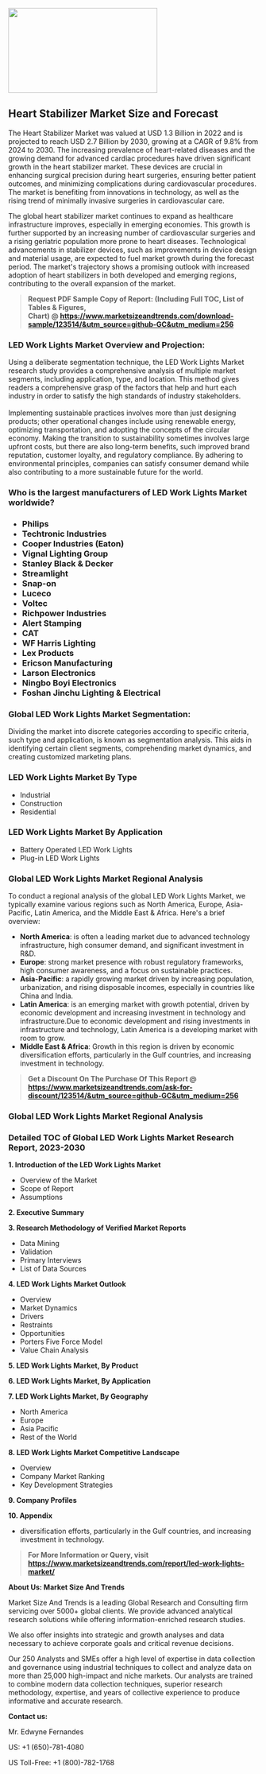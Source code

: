 <p><img class="alignnone size-medium wp-image-20088" src="https://ffe5etoiles.com/wp-content/uploads/2024/12/MST1-300x171.png" alt="" width="300" height="171" /></p><h2>Heart Stabilizer Market Size and Forecast</h2><p>The Heart Stabilizer Market was valued at USD 1.3 Billion in 2022 and is projected to reach USD 2.7 Billion by 2030, growing at a CAGR of 9.8% from 2024 to 2030. The increasing prevalence of heart-related diseases and the growing demand for advanced cardiac procedures have driven significant growth in the heart stabilizer market. These devices are crucial in enhancing surgical precision during heart surgeries, ensuring better patient outcomes, and minimizing complications during cardiovascular procedures. The market is benefiting from innovations in technology, as well as the rising trend of minimally invasive surgeries in cardiovascular care.</p><p>The global heart stabilizer market continues to expand as healthcare infrastructure improves, especially in emerging economies. This growth is further supported by an increasing number of cardiovascular surgeries and a rising geriatric population more prone to heart diseases. Technological advancements in stabilizer devices, such as improvements in device design and material usage, are expected to fuel market growth during the forecast period. The market's trajectory shows a promising outlook with increased adoption of heart stabilizers in both developed and emerging regions, contributing to the overall expansion of the market.</p></p><blockquote id="" class=""><strong>Request PDF Sample Copy of Report: (Including Full TOC, List of Tables &amp; Figures, Chart)&nbsp;@&nbsp;<strong><a href="https://www.marketsizeandtrends.com/download-sample/123514/&utm_source=github-GC&utm_medium=256" target="_blank">https://www.marketsizeandtrends.com/download-sample/123514/&utm_source=github-GC&utm_medium=256</a></strong></strong></blockquote><h3 id="" class="">LED Work Lights Market&nbsp;Overview and Projection:</h3><p id="" class="">Using a deliberate segmentation technique, the LED Work Lights Market research study provides a comprehensive analysis of multiple market segments, including application, type, and location. This method gives readers a comprehensive grasp of the factors that help and hurt each industry in order to satisfy the high standards of industry stakeholders. <br /> <br />Implementing sustainable practices involves more than just designing products; other operational changes include using renewable energy, optimizing transportation, and adopting the concepts of the circular economy. Making the transition to sustainability sometimes involves large upfront costs, but there are also long-term benefits, such improved brand reputation, customer loyalty, and regulatory compliance. By adhering to environmental principles, companies can satisfy consumer demand while also contributing to a more sustainable future for the world.</p><h3 id="" class="">Who is the largest manufacturers of&nbsp;LED Work Lights Market worldwide?</h3><h3 class=""><p><ul><li>Philips </li><li> Techtronic Industries </li><li> Cooper Industries (Eaton) </li><li> Vignal Lighting Group </li><li> Stanley Black & Decker </li><li> Streamlight </li><li> Snap-on </li><li> Luceco </li><li> Voltec </li><li> Richpower Industries </li><li> Alert Stamping </li><li> CAT </li><li> WF Harris Lighting </li><li> Lex Products </li><li> Ericson Manufacturing </li><li> Larson Electronics </li><li> Ningbo Boyi Electronics </li><li> Foshan Jinchu Lighting & Electrical</li></ul></p></h3><h3 id="" class="">Global&nbsp;LED Work Lights Market Segmentation:</h3><p id="" class="">Dividing the market into discrete categories according to specific criteria, such type and application, is known as segmentation analysis. This aids in identifying certain client segments, comprehending market dynamics, and creating customized marketing plans.</p><h3 id="" class="">LED Work Lights Market&nbsp;By Type</h3><p><p><ul><li>Industrial </li><li> Construction </li><li> Residential</p></li></ul></p></p><h3 id="" class="">LED Work Lights Market&nbsp;By Application</h3><p class=""><p><ul><li>Battery Operated LED Work Lights </li><li> Plug-in LED Work Lights</li></ul></p></p><h3 id="" class="">Global LED Work Lights Market Regional Analysis</h3><p id="" class="">To conduct a regional analysis of the global LED Work Lights Market, we typically examine various regions such as North America, Europe, Asia-Pacific, Latin America, and the Middle East &amp; Africa. Here's a brief overview:</p><ul><li><strong>North America</strong>: is often a leading market due to advanced technology infrastructure, high consumer demand, and significant investment in R&amp;D.</li><li><strong>Europe</strong>: strong market presence with robust regulatory frameworks, high consumer awareness, and a focus on sustainable practices.</li><li><strong>Asia-Pacific</strong>: a rapidly growing market driven by increasing population, urbanization, and rising disposable incomes, especially in countries like China and India.</li><li><strong>Latin America</strong>: is an emerging market with growth potential, driven by economic development and increasing investment in technology and infrastructure.Due to economic development and rising investments in infrastructure and technology, Latin America is a developing market with room to grow.</li><li><strong>Middle East &amp; Africa</strong>: Growth in this region is driven by economic diversification efforts, particularly in the Gulf countries, and increasing investment in technology.</li></ul><blockquote id="" class=""><strong>Get a Discount On The Purchase Of This Report @ <strong><a href="https://www.marketsizeandtrends.com/ask-for-discount/123514/&utm_source=github-GC&utm_medium=256" target="_blank">https://www.marketsizeandtrends.com/ask-for-discount/123514/&utm_source=github-GC&utm_medium=256</a></strong></strong></blockquote><h3 id="" class="">Global LED Work Lights Market Regional Analysis</h3><h3 id="" class="">Detailed TOC of Global LED Work Lights Market Research Report, 2023-2030</h3><p id="" class=""><strong>1. Introduction of the LED Work Lights Market</strong></p><ul><li>Overview of the Market</li><li>Scope of Report</li><li>Assumptions</li></ul><p id="" class=""><strong>2. Executive Summary</strong></p><p id="" class=""><strong>3. Research Methodology of Verified Market Reports</strong></p><ul><li>Data Mining</li><li>Validation</li><li>Primary Interviews</li><li>List of Data Sources</li></ul><p id="" class=""><strong>4. LED Work Lights Market Outlook</strong></p><ul><li>Overview</li><li>Market Dynamics</li><li>Drivers</li><li>Restraints</li><li>Opportunities</li><li>Porters Five Force Model</li><li>Value Chain Analysis</li></ul><p id="" class=""><strong>5. LED Work Lights Market, By Product</strong></p><p id="" class=""><strong>6. LED Work Lights Market, By Application</strong></p><p id="" class=""><strong>7. LED Work Lights Market, By Geography</strong></p><ul><li>North America</li><li>Europe</li><li>Asia Pacific</li><li>Rest of the World</li></ul><p id="" class=""><strong>8. LED Work Lights Market Competitive Landscape</strong></p><ul><li>Overview</li><li>Company Market Ranking</li><li>Key Development Strategies</li></ul><p id="" class=""><strong>9. Company Profiles</strong></p><p id="" class=""><strong>10. Appendix</strong></p><ul><li>diversification efforts, particularly in the Gulf countries, and increasing investment in technology.</li></ul><blockquote id="" class=""><strong>For More Information or Query, visit <strong><strong><a href="https://www.marketsizeandtrends.com/report/led-work-lights-market/" target="_blank">https://www.marketsizeandtrends.com/report/led-work-lights-market/</a></strong></strong></strong></blockquote><p id="" class=""><strong>About Us: Market Size And Trends</strong></p><p id="" class="">Market Size And Trends is a leading Global Research and Consulting firm servicing over 5000+ global clients. We provide advanced analytical research solutions while offering information-enriched research studies.</p><p id="" class="">We also offer insights into strategic and growth analyses and data necessary to achieve corporate goals and critical revenue decisions.</p><p id="" class="">Our 250 Analysts and SMEs offer a high level of expertise in data collection and governance using industrial techniques to collect and analyze data on more than 25,000 high-impact and niche markets. Our analysts are trained to combine modern data collection techniques, superior research methodology, expertise, and years of collective experience to produce informative and accurate research.</p><p id="" class=""><strong>Contact us:</strong></p><p id="" class="">Mr. Edwyne Fernandes</p><p id="" class="">US: +1 (650)-781-4080</p><p id="" class="">US Toll-Free: +1 (800)-782-1768</p>
